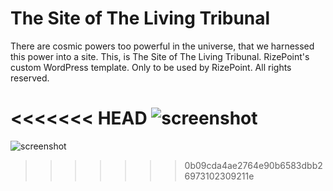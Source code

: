 # The Site of The Living Tribunal
There are cosmic powers too powerful in the universe, that we harnessed this power into a site. This, is The Site of The Living Tribunal.
RizePoint's custom WordPress template. Only to be used by RizePoint. All rights reserved. 

<<<<<<< HEAD
![screenshot](https://cloud.githubusercontent.com/assets/14299657/25153072/726ea042-2448-11e7-9346-701aec76ece2.jpg)
=======
![screenshot](https://cloud.githubusercontent.com/assets/14299657/25153072/726ea042-2448-11e7-9346-701aec76ece2.jpg)
>>>>>>> 0b09cda4ae2764e90b6583dbb26973102309211e
